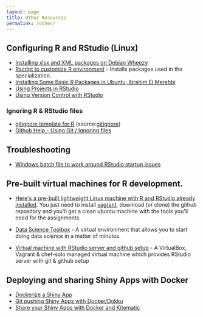 ```yaml
---
layout: page
title: Other Resources
permalink: /other/
---
```


## Configuring R and RStudio (Linux)

- [Installing xlsx and XML packages on Debian Wheezy](http://allanino.me/blog/programming/installing-some-r-packages/)
- [Rscript to customize R environment](http://bit.ly/r-customize-script) - Installs packages used in the specialization.
- [Installing Some Basic R Packages in Ubuntu; Ibrahim El Merehbi](http://elmerehbi.wordpress.com/2014/09/09/installing-some-basic-r-packages-in-ubuntu)
- [Using Projects in RStudio](https://support.rstudio.com/hc/en-us/articles/200526207-Using-Projects)
- [Using Version Control with RStudio](https://support.rstudio.com/hc/en-us/articles/200532077-Version-Control-with-Git-and-SVN)

### Ignoring R & RStudio files
- [gitignore template for R](https://github.com/github/gitignore/blob/master/R.gitignore) (source:[gitignore](https://github.com/github/gitignore))
- [Github Help - Using Git / Ignoring files](https://help.github.com/articles/ignoring-files/)

## Troubleshooting
- [Windows batch file to work around RStudio startup issues](https://github.com/stepds/contrib-DataScienceSpecialization/blob/master/README.md)

## Pre-built virtual machines for R development.
- [Here's a pre-built lightweight Linux machine with R and RStudio already installed](https://github.com/queirozfcom/r-box). You just need to install [vagrant](https://www.vagrantup.com/downloads.html), download (or clone) the github repository and you'll get a clean ubuntu machine with the tools you'll need for the assignments. 

- [Data Science Toolbox](http://datasciencetoolbox.org/) - A virtual environment that allows you to start doing data science in a matter of minutes.

- [Virtual machine with RStudio server and github setup](https://github.com/tboloo/vagrant-rstudio) - A VirtualBox, Vagrant & chef-solo managed virtual machine which provides RStudio server with git & github setup

## Deploying and sharing Shiny Apps with Docker
- [Dockerize a Shiny App](http://www.flaviobarros.net/2015/04/30/dockerizing-a-shiny-app/)
- [Git pushing Shiny Apps with Docker/Dokku](http://www.flaviobarros.net/2015/05/11/git-pushing-shiny-apps-with-docker-dokku/)
- [Share your Shiny Apps with Docker and Kitematic](http://www.flaviobarros.net/2015/08/10/share-your-shiny-apps-with-docker-and-kitematic/)

